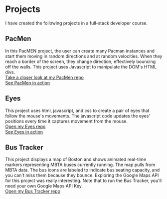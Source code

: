 # Projects
I have created the following projects in a full-stack developer course.

## PacMen
In this PacMEN project, the user can create many Pacman instances and start them moving in random directions and at random velocities. When they reach a border of the screen, they change direction, effectively bouncing off the walls. This project uses Javascript to manipulate the DOM's HTML divs.
<br>
<a href="https://github.com/KatherineHallissyAyala/PacMen">Take a closer look at my PacMen repo<a><br>
<a href="https://katherinehallissyayala.github.io/PacMen/">See PacMen in action</a>

## Eyes
This project uses html, javascript, and css to create a pair of eyes that follow the mouse's movements. The javascript code updates the eyes' positions every time it captures movement from the mouse.
<br>
<a href="https://github.com/KatherineHallissyAyala/eyes">Open my Eyes repo</a><br>
<a href="https://katherinehallissyayala.github.io/eyes/">See Eyes in action</a>

## Bus Tracker
This project displays a map of Boston and shows animated real-time markers representing MBTA buses currently running. The map pulls from MBTA data. The bus icons are labeled to indicate bus seating capacity, and you can't miss them because they bounce. Exploring the Google Maps API for this project was really interesting.  Note that to run the Bus Tracker, you'll need your own Google Maps API Key.
<br>
<a href="https://github.com/KatherineHallissyAyala/BusTracker">Open my Bus Tracker repo</a>

